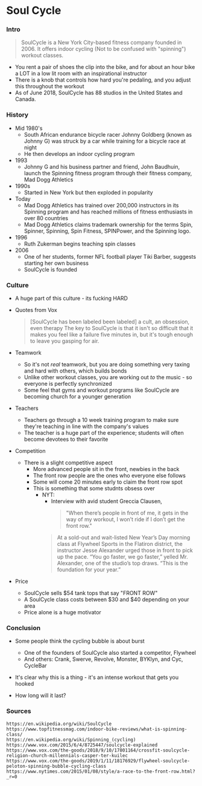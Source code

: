 Soul Cycle
===
### Intro
> SoulCycle is a New York City-based fitness company founded in 2006. It offers indoor cycling (Not to be confused with "spinning") workout classes.
* You rent a pair of shoes the clip into the bike, and for about an hour bike a LOT in a low lit room with an inspirational instructor
* There is a knob that controls how hard you're pedaling, and you adjust this throughout the workout
* As of June 2018, SoulCycle has 88 studios in the United States and Canada.

### History
* Mid 1980's
  * South African endurance bicycle racer Johnny Goldberg (known as Johnny G) was struck by a car while training for a bicycle race at night
  * He then develops an indoor cycling program
* 1993
  * Johnny G and his business partner and friend, John Baudhuin, launch the Spinning fitness program through their fitness company, Mad Dogg Athletics 
* 1990s
  * Started in New York but then exploded in popularity
* Today
  * Mad Dogg Athletics has trained over 200,000 instructors in its Spinning program and has reached millions of fitness enthusiasts in over 80 countries 
  * Mad Dogg Athletics claims trademark ownership for the terms Spin, Spinner, Spinning, Spin Fitness, SPINPower, and the Spinning logo.
* 1996
  * Ruth Zukerman begins teaching spin classes
* 2006
  * One of her students, former NFL football player Tiki Barber, suggests starting her own business
  * SoulCycle is founded

### Culture
* A huge part of this culture - its fucking HARD

* Quotes from Vox
  > [SoulCycle has been labeled been labeled] a cult, an obsession, even therapy
  > The key to SoulCycle is that it isn't so difficult that it makes you feel like a failure five minutes in, but it's tough enough to leave you gasping for air.

* Teamwork
  * So it's not _real_ teamwork, but you are doing something very taxing and hard with others, which builds bonds
  * Unlike other workout classes, you are working out _to_ the music - so everyone is perfectly synchronized
  * Some feel that gyms and workout programs like SoulCycle are becoming church for a younger generation

* Teachers
  * Teachers go through a 10 week training program to make sure they're teaching in line with the company's values
  * The teacher is a huge part of the experience; students will often become devotees to their favorite

* Competition
  * There is a slight competitive aspect
    * More advanced people sit in the front, newbies in the back
    * The front row people are the ones who everyone else follows
    * Some will come 20 minutes early to claim the front row spot
    * This is something that some studnts obsess over
      * NYT:
        * Interview with avid student Greccia Clausen,
          > "When there’s people in front of me, it gets in the way of my workout, I won’t ride if I don’t get the front row."
        > At a sold-out and wait-listed New Year’s Day morning class at Flywheel Sports in the Flatiron district, the instructor Jesse Alexander urged those in front to pick up the pace. “You go faster, we go faster,” yelled Mr. Alexander, one of the studio’s top draws. “This is the foundation for your year.”


* Price
  * SoulCycle sells $54 tank tops that say "FRONT ROW"
  * A SoulCycle class costs between $30 and $40 depending on your area
  * Price alone is a huge motivator

### Conclusion
* Some people think the cycling bubble is about burst
  * One of the founders of SoulCycle also started a competitor, Flywheel
  * And others:  Crank, Swerve, Revolve, Monster, BYKlyn, and Cyc, CycleBar

* It's clear why this is a thing - it's an intense workout that gets you hooked
* How long will it last?

### Sources
```
https://en.wikipedia.org/wiki/SoulCycle
https://www.topfitnessmag.com/indoor-bike-reviews/what-is-spinning-class/
https://en.wikipedia.org/wiki/Spinning_(cycling)
https://www.vox.com/2015/6/4/8725447/soulcycle-explained
https://www.vox.com/the-goods/2018/9/10/17801164/crossfit-soulcycle-religion-church-millennials-casper-ter-kuilec
https://www.vox.com/the-goods/2019/1/11/18176929/flywheel-soulcycle-peloton-spinning-bubble-cycling-class
https://www.nytimes.com/2015/01/08/style/a-race-to-the-front-row.html?_r=0
```
